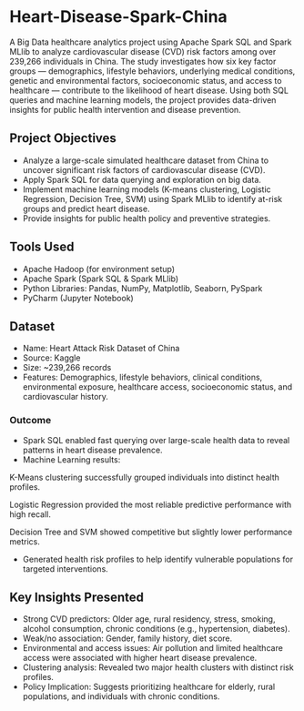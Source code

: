 # Heart-Disease-Spark-China

A Big Data healthcare analytics project using Apache Spark SQL and Spark MLlib to analyze cardiovascular disease (CVD) risk factors among over 239,266 individuals in China. The study investigates how six key factor groups — demographics, lifestyle behaviors, underlying medical conditions, genetic and environmental factors, socioeconomic status, and access to healthcare — contribute to the likelihood of heart disease. Using both SQL queries and machine learning models, the project provides data-driven insights for public health intervention and disease prevention.

## Project Objectives

- Analyze a large-scale simulated healthcare dataset from China to uncover significant risk factors of cardiovascular disease (CVD).
- Apply Spark SQL for data querying and exploration on big data.
- Implement machine learning models (K-means clustering, Logistic Regression, Decision Tree, SVM) using Spark MLlib to identify at-risk groups and predict heart disease.
- Provide insights for public health policy and preventive strategies.

## Tools Used

- Apache Hadoop (for environment setup)
- Apache Spark (Spark SQL & Spark MLlib)
- Python Libraries: Pandas, NumPy, Matplotlib, Seaborn, PySpark
- PyCharm (Jupyter Notebook)

## Dataset

- Name: Heart Attack Risk Dataset of China
- Source: Kaggle
- Size: ~239,266 records
- Features: Demographics, lifestyle behaviors, clinical conditions, environmental exposure, healthcare access, socioeconomic status, and cardiovascular history.
  
### Outcome

- Spark SQL enabled fast querying over large-scale health data to reveal patterns in heart disease prevalence.
- Machine Learning results:
  
K-Means clustering successfully grouped individuals into distinct health profiles.

Logistic Regression provided the most reliable predictive performance with high recall.

Decision Tree and SVM showed competitive but slightly lower performance metrics.
- Generated health risk profiles to help identify vulnerable populations for targeted interventions.

## Key Insights Presented

- Strong CVD predictors: Older age, rural residency, stress, smoking, alcohol consumption, chronic conditions (e.g., hypertension, diabetes).
- Weak/no association: Gender, family history, diet score.
- Environmental and access issues: Air pollution and limited healthcare access were associated with higher heart disease prevalence.
- Clustering analysis: Revealed two major health clusters with distinct risk profiles.
- Policy Implication: Suggests prioritizing healthcare for elderly, rural populations, and individuals with chronic conditions.
